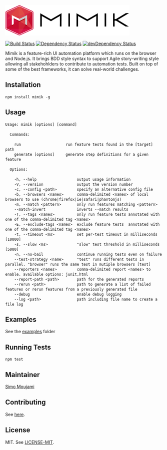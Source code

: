 ![Mimik](resources/images/mimik-logo-big.png?raw=true)

[![Build Status](https://travis-ci.org/simoami/mimik.svg?branch=master)](https://travis-ci.org/simoami/mimik)
[![Dependency Status](https://david-dm.org/simoami/mimik.svg)](https://david-dm.org/simoami/mimik)
[![devDependency Status](https://david-dm.org/simoami/mimik/dev-status.svg)](https://david-dm.org/simoami/mimik#info=devDependencies)

Mimik is a feature-rich UI automation platform which runs on the browser and Node.js.  It brings BDD style syntax to support Agile story-writing style allowing all stakehohlders to contribute to automation tests. Built on top of some of the best frameworks, it can solve real-world challenges.

## Installation

```
npm install mimik -g
```

## Usage


```
Usage: mimik [options] [command]

  Commands:

    run                    run feature tests found in the [target] path
    generate [options]     generate step definitions for a given feature

  Options:

    -h, --help                  output usage information
    -V, --version               output the version number
    -c, --config <path>         specify an alternative config file
    -b, --browsers <names>      comma-delimited <names> of local browsers to use (chrome|firefox|ie|safari|phantomjs)
    -m, --match <pattern>       only run features matching <pattern>
    --match-invert              inverts --match results
    -T, --tags <names>          only run feature tests annotated with one of the comma-delimited tag <names>
    -E, --exclude-tags <names>  exclude feature tests  annotated with one of the comma-delimited tag <names>
    -t, --timeout <ms>          set per-test timeout in milliseconds [10000]
    -s, --slow <ms>             "slow" test threshold in milliseconds [5000]
    -n, --no-bail               continue running tests even on failure
    --test-strategy <name>      "test" runs different tests in parallel. "browser" runs the same test in mutiple browsers [test]
    --reporters <names>         comma-delimited report <names> to enable. available options: junit,html
    --report-path <path>        path for the generated reports
    --rerun <path>              path to generate a list of failed features or rerun features from a previously generated file
    --debug                     enable debug logging
    --log <path>                path including file name to create a file log
```

## Examples

See the [examples](./examples) folder

## Running Tests

```
npm test
```

## Maintainer

[Simo Moujami](www.linkedin.com/in/simoami)


## Contributing

See [here](./CONTRIBUTING.md).

## License

MIT. See [LICENSE-MIT](./LICENSE-MIT).

